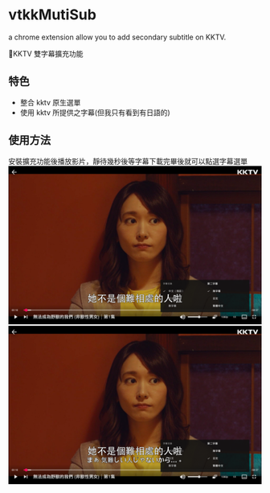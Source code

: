 # vtkkMutiSub

a chrome extension allow you to add secondary subtitle on KKTV.

KKTV 雙字幕擴充功能

## 特色

- 整合 kktv 原生選單
- 使用 kktv 所提供之字幕(但我只有看到有日語的)

## 使用方法

安裝擴充功能後播放影片，靜待幾秒後等字幕下載完畢後就可以點選字幕選單
![menu](./images/menu.png)
![enable](./images/enable.png)
